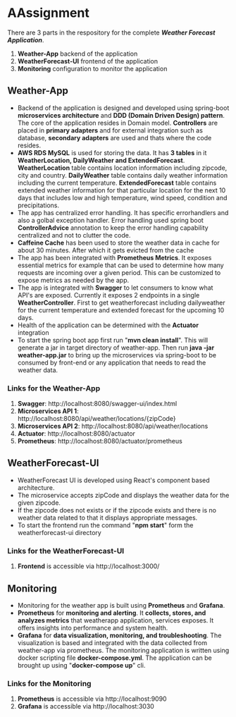# AAssignment

There are 3 parts in the respository for the complete ***Weather Forecast Application***.
1. **Weather-App** backend of the application
2. **WeatherForecast-UI** frontend of the application
3. **Monitoring** configuration to monitor the application

## Weather-App
- Backend of the application is designed and developed using spring-boot **microservices architecture** and **DDD (Domain Driven Design) pattern**. The core of the application resides in Domain model. **Controllers** are placed in **primary adapters** and for external integration such as database, **secondary adapters** are used and thats where the code resides.
- **AWS RDS MySQL** is used for storing the data. It has **3 tables** in it **WeatherLocation, DailyWeather and ExtendedForecast**. **WeatherLocation** table contains location information including zipcode, city and country. **DailyWeather** table contains daily weather information including the current temperature. **ExtendedForecast** table contains extended weather information for that particular location for the next 10 days that includes low and high temperature, wind speed, condition and precipitations.
- The app has centralized error handling. It has specific errorhandlers and also a golbal exception handler. Error handling used spring boot **ControllerAdvice** annotation to keep the error handling capability centralized and not to clutter the code.
- **Caffeine Cache** has been used to store the weather data in cache for about 30 minutes. After which it gets evicted from the cache
- The app has been integrated with **Prometheus Metrics**. It exposes essential metrics for example that can be used to determine how many requests are incoming over a given period. This can be customized to expose metrics as needed by the app.
- The app is integrated with **Swagger** to let consumers to know what API's are exposed. Currently it exposes 2 endpoints in a single **WeatherController**. First to get weatherforecast including dailyweather for the current temperature and extended forecast for the upcoming 10 days.
- Health of the application can be determined with the **Actuator** integration
- To start the spring boot app first run "**mvn clean install**". This will generate a jar in target directory of weather-app. Then run **java -jar weather-app.jar** to bring up the microservices via spring-boot to be consumed by front-end or any application that needs to read the weather data.

### Links for the Weather-App
1. **Swagger**: http://localhost:8080/swagger-ui/index.html
2. **Microservices API 1**: http://localhost:8080/api/weather/locations/{zipCode}
3. **Microservices API 2**: http://localhost:8080/api/weather/locations
4. **Actuator**: http://localhost:8080/actuator
5. **Prometheus**: http://localhost:8080/actuator/prometheus


## WeatherForecast-UI
- WeatherForecast UI is developed using React's component based architecture. 
- The microservice accepts zipCode and displays the weather data for the given zipcode.
- If the zipcode does not exists or if the zipcode exists and there is no weather data related to that it displays appropriate messages. 
- To start the frontend run the command "**npm start**" form the weatherforecast-ui directory

### Links for the WeatherForecast-UI
1. **Frontend** is accessible via http://localhost:3000/


## Monitoring
- Monitoring for the weather app is built using **Prometheus** and **Grafana**. 
- **Prometheus** for **monitoring and alerting**. It **collects, stores, and analyzes metrics** that weatherapp application, services exposes. It offers insights into performance and system health.
- **Grafana** for **data visualization, monitoring, and troubleshooting**. The visualization is based and integrated with the data collected from weather-app via prometheus.
The monitoring application is written using docker scripting file **docker-compose.yml**. The application can be brought up using "**docker-compose up**" cli.

### Links for the Monitoring
1. **Prometheus** is accessible via http://localhost:9090
2. **Grafana** is accessible via http://localhost:3030
